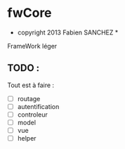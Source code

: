 fwCore
======

* copyright 2013 Fabien SANCHEZ *

FrameWork léger

TODO :
------

Tout est à faire :
- [ ] routage
- [ ] autentification
- [ ] controleur
- [ ] model
- [ ] vue
- [ ] helper

